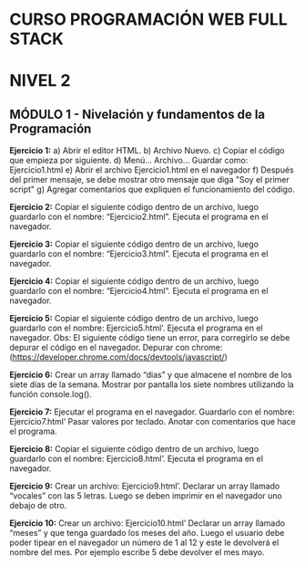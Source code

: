 #                                                       CURSO PROGRAMACIÓN WEB FULL STACK
#                                                                    NIVEL 2


##                                            MÓDULO 1 - Nivelación y fundamentos de la Programación


**Ejercicio 1:**
a) Abrir el editor HTML.
b) Archivo Nuevo.
c) Copiar el código que empieza por <!DOCTYPE html> siguiente.
d) Menú... Archivo... Guardar como: Ejercicio1.html
e) Abrir el archivo Ejercicio1.html en el navegador
f) Después del primer mensaje, se debe mostrar otro mensaje que diga "Soy el primer
script"
g) Agregar comentarios que expliquen el funcionamiento del código.


**Ejercicio 2:**
Copiar el siguiente código dentro de un archivo, luego guardarlo con el nombre:
“Ejercicio2.html”. Ejecuta el programa en el navegador.


**Ejercicio 3:**
Copiar el siguiente código dentro de un archivo, luego guardarlo con el nombre:
“Ejercicio3.html”. Ejecuta el programa en el navegador.


**Ejercicio 4:**
Copiar el siguiente código dentro de un archivo, luego guardarlo con el nombre:
“Ejercicio4.html”. Ejecuta el programa en el navegador.


**Ejercicio 5:**
Copiar el siguiente código dentro de un archivo, luego guardarlo con el nombre:
Ejercicio5.html’. Ejecuta el programa en el navegador.
Obs: El siguiente código tiene un error, para corregirlo se debe depurar el código en el
navegador.
Depurar con chrome: (https://developer.chrome.com/docs/devtools/javascript/)


**Ejercicio 6:**
Crear un array llamado “dias” y que almacene el nombre de los siete días de la semana.
Mostrar por pantalla los siete nombres utilizando la función console.log().


**Ejercicio 7:**
Ejecutar el programa en el navegador. Guardarlo con el nombre: Ejercicio7.html’ Pasar
valores por teclado. Anotar con comentarios que hace el programa.


**Ejercicio 8:**
Copiar el siguiente código dentro de un archivo, luego guardarlo con el nombre:
Ejercicio8.html’. Ejecuta el programa en el navegador.


**Ejercicio 9:**
Crear un archivo: Ejercicio9.html’. Declarar un array llamado “vocales” con las 5 letras.
Luego se deben imprimir en el navegador uno debajo de otro.


**Ejercicio 10:**
Crear un archivo: Ejercicio10.html’ Declarar un array llamado “meses” y que tenga
guardado los meses del año. Luego el usuario debe poder tipear en el navegador un
número de 1 al 12 y este le devolverá el nombre del mes. Por ejemplo escribe 5 debe
devolver el mes mayo.
